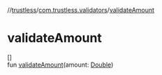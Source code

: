 //[trustless](../../index.md)/[com.trustless.validators](index.md)/[validateAmount](validate-amount.md)

# validateAmount

[]\
fun [validateAmount](validate-amount.md)(amount: [Double](https://kotlinlang.org/api/latest/jvm/stdlib/kotlin/-double/index.html))

